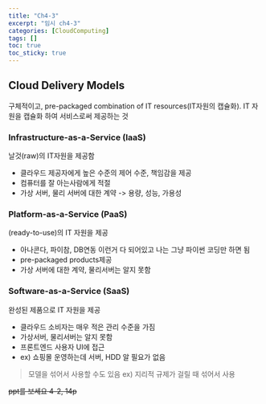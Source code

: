 ```yaml
---
title: "Ch4-3"
excerpt: "임시 ch4-3"
categories: [CloudComputing]
tags: []
toc: true
toc_sticky: true
---
```



## Cloud Delivery Models
구체적이고, pre-packaged combination of IT resources(IT자원의 캡슐화). IT 자원을 캡슐화 하여 서비스로써 제공하는 것

### Infrastructure-as-a-Service (IaaS)
날것(raw)의 IT자원을 제공함
* 클라우드 제공자에게 높은 수준의 제어 수준, 책임감을 제공
* 컴퓨터를 잘 아는사람에게 적절
* 가상 서버, 물리 서버에 대한 계약 -> 용량, 성능, 가용성

### Platform-as-a-Service (PaaS)
(ready-to-use)의 IT 자원을 제공
* 아나콘다, 파이참, DB연동 이런거 다 되어있고 나는 그냥 파이썬 코딩만 하면 됨
* pre-packaged products제공
* 가상 서버에 대한 계약, 물리서버는 알지 못함

### Software-as-a-Service (SaaS)
완성된 제품으로 IT 자원을 제공
* 클라우드 소비자는 매우 적은 관리 수준을 가짐
* 가상서버, 물리서버는 알지 못함
* 프론트엔드 사용자 UI에 접근
* ex) 쇼핑몰 운영하는데 서버, HDD 알 필요가 없음

> 모델을 섞어서 사용할 수도 있음
> ex) 지리적 규제가 걸릴 때 섞어서 사용

~~ppt를 보세요 4-2, 14p~~